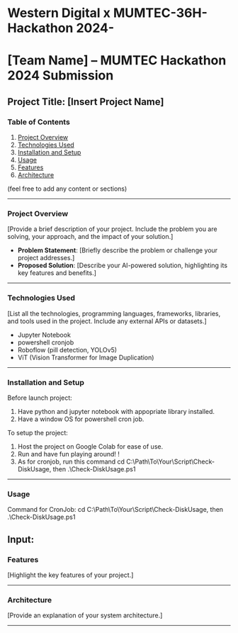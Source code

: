 # Western Digital x MUMTEC-36H-Hackathon 2024-
# [Team Name] – MUMTEC Hackathon 2024 Submission

## Project Title: [Insert Project Name]

### Table of Contents
1. [Project Overview](#project-overview)
2. [Technologies Used](#technologies-used)
3. [Installation and Setup](#installation-and-setup)
4. [Usage](#usage)
5. [Features](#features)
6. [Architecture](#architecture)

(feel free to add any content or sections)

---

### Project Overview
[Provide a brief description of your project. Include the problem you are solving, your approach, and the impact of your solution.]

- **Problem Statement**: [Briefly describe the problem or challenge your project addresses.]
- **Proposed Solution**: [Describe your AI-powered solution, highlighting its key features and benefits.]

---

### Technologies Used
[List all the technologies, programming languages, frameworks, libraries, and tools used in the project. Include any external APIs or datasets.]

- Jupyter Notebook
- powershell cronjob
- Roboflow (pill detection, YOLOv5) 
- ViT (Vision Transformer for Image Duplication) 

---

### Installation and Setup

Before launch project:
1. Have python and jupyter notebook with appopriate library installed.
2. Have a window OS for powershell cron job.

To setup the project:
1. Host the project on Google Colab for ease of use.
2. Run and have fun playing around! !
3. As for cronjob, run this command cd C:\Path\To\Your\Script\Check-DiskUsage, then .\Check-DiskUsage.ps1

--- 

### Usage
Command for CronJob: cd C:\Path\To\Your\Script\Check-DiskUsage, then .\Check-DiskUsage.ps1

Input: 
--- 

### Features
[Highlight the key features of your project.]

--- 

### Architecture
[Provide an explanation of your system architecture.]

--- 

